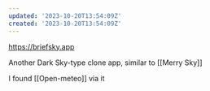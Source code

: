 ```yaml
---
updated: '2023-10-20T13:54:09Z'
created: '2023-10-20T13:54:09Z'
---
```

https://briefsky.app

Another Dark Sky-type clone app, similar to [[Merry Sky]]

I found [[Open-meteo]] via it
